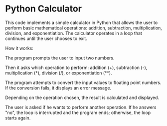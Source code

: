 # Python Calculator

This code implements a simple calculator in Python that allows the user to perform basic mathematical operations: addition, subtraction, multiplication, division, and exponentiation. The calculator operates in a loop that continues until the user chooses to exit.

How it works:

The program prompts the user to input two numbers.

Then it asks which operation to perform: addition (+), subtraction (-), multiplication (*), division (/), or exponentiation (**).

The program attempts to convert the input values ​​to floating point numbers. If the conversion fails, it displays an error message.

Depending on the operation chosen, the result is calculated and displayed.

The user is asked if he wants to perform another operation. If he answers "no", the loop is interrupted and the program ends; otherwise, the loop starts again.
